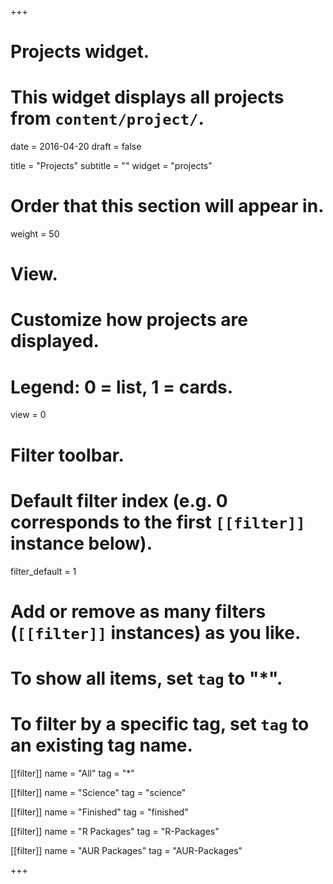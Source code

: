 +++
# Projects widget.
# This widget displays all projects from `content/project/`.

date = 2016-04-20
draft = false

title = "Projects"
subtitle = ""
widget = "projects"

# Order that this section will appear in.
weight = 50

# View.
# Customize how projects are displayed.
# Legend: 0 = list, 1 = cards.
view = 0

# Filter toolbar.

# Default filter index (e.g. 0 corresponds to the first `[[filter]]` instance below).
filter_default = 1

# Add or remove as many filters (`[[filter]]` instances) as you like.
# To show all items, set `tag` to "*".
# To filter by a specific tag, set `tag` to an existing tag name.
[[filter]]
  name = "All"
  tag = "*"
  
[[filter]]
  name = "Science"
  tag = "science"

[[filter]]
  name = "Finished"
  tag = "finished"
  
[[filter]]
  name = "R Packages"
  tag = "R-Packages"

[[filter]]
  name = "AUR Packages"
  tag = "AUR-Packages"

+++

